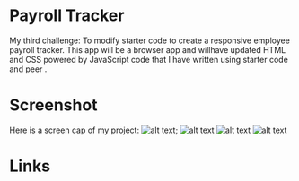 # Payroll Tracker
My third challenge: To modify starter code to create a responsive employee payroll tracker. This app will be a browser app and willhave updated HTML and CSS powered by JavaScript code that I have written using starter code and peer . 
# Screenshot
Here is a screen cap of my project:
![alt text](./assets/images/Screenshot%202024-07-01%20at%2010.11.06 AM.png, "Screen Cap of my Project");
![alt text](./assets/images/Screenshot%202024-07-01%20at%2010.11.17 AM.png, "Screen Cap of my Project")
![alt text](./assets/images/Screenshot%202024-07-01%20at%2010.11.55 AM.png, "Screen Cap of my Project")
![alt text](./assets/images/Screenshot%202024-07-01%20at%2010.12.18 AM.png, "Screen Cap of my Project")

# Links



